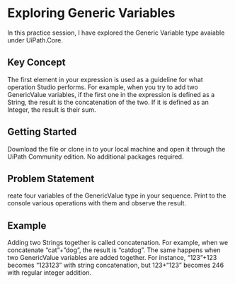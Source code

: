 # Exploring Generic Variables

In this practice session, I have explored the Generic Variable type avaiable under UiPath.Core.

## Key Concept
The first element in your expression is used as a guideline for what operation Studio performs. For example, when you try to add two GenericValue variables, 
if the first one in the expression is defined as a String, the result is the concatenation of the two. If it is defined as an Integer, 
the result is their sum.

## Getting Started
Download the file or clone in to your local machine and open it through the UiPath Community edition.
No additional packages required.

## Problem Statement
reate four variables of the GenericValue type in your sequence. Print to the console various operations with them and observe the result.

## Example
Adding two Strings together is called concatenation. For example, when we concatenate “cat”+”dog”, the result is “catdog”. 
The same happens when two GenericValue variables are added together. For instance, “123”+123 becomes “123123” with string concatenation, 
but 123+“123” becomes 246 with regular integer addition.


